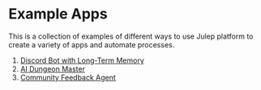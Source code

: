 # Example Apps

This is a collection of examples of different ways to use Julep platform to create a variety of apps and automate processes.

1. [Discord Bot with Long-Term Memory](https://replit.com/@alt-glitch/LLM-App-with-Long-Term-Memory)
2. [AI Dungeon Master](https://github.com/julep-ai/julep-examples/tree/main/dungeon-master)
3. [Community Feedback Agent](https://github.com/julep-ai/julep-examples/tree/main/community-feedback)
